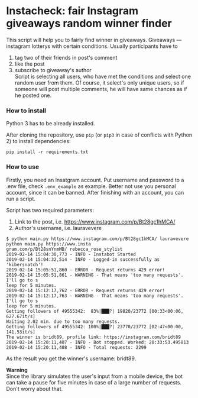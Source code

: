 # Instacheck: fair Instagram giveaways random winner finder

This script will help you to fairly find winner in giveaways. Giveaways — instagram lotterys with certain conditions. Usually participants have to  
1. tag two of their friends in post's comment
2. like the post
3. subscribe to giveaway's author  
Script is selecting all users, who have met the conditions and select one random user from them. Of course, it select's only unique users, so if someone will post multiple comments, he will have same chances as if he posted one.

### How to install

Python 3 has to be already installed.  
  
After cloning the repository, use `pip` (or `pip3` in case of conflicts with Python 2) to install dependencies:
```
pip install -r requirements.txt
```

### How to use

Firstly, you need an Insatgram account. Put username and password to a .env file, check ```.env_example``` as example. Better not use you personal account, since it can be banned. After finishing with an account, you can run a script.  
  
Script has two required parameters: 
1. Link to the post, i.e. https://www.instagram.com/p/Bt28gc1hMCA/
2. Author's username, i.e. lauravevere
```
$ python main.py https://www.instagram.com/p/Bt28gc1hMCA/ lauravevere
python main.py https://www.insta
gram.com/p/Bt28snYnmMB/ rebecca_rose_stylist
2019-02-14 15:04:30,773 - INFO - Instabot Started
2019-02-14 15:04:32,514 - INFO - Logged-in successfully as 'kibersnatch'!
2019-02-14 15:05:51,860 - ERROR - Request returns 429 error!
2019-02-14 15:05:51,861 - WARNING - That means 'too many requests'. I'll go to s
leep for 5 minutes.
2019-02-14 15:12:17,762 - ERROR - Request returns 429 error!
2019-02-14 15:12:17,763 - WARNING - That means 'too many requests'. I'll go to s
leep for 5 minutes.
Getting followers of 49555342:  83%|███?| 19820/23772 [00:33<00:06, 627.67it/s]
Waiting 2.02 min. due to too many requests.
Getting followers of 49555342: 100%|███?| 23770/23772 [02:47<00:00, 141.53it/s]
The winner is bridt89, profile link: https://instagram.com/bridt89
2019-02-14 15:20:11,407 - INFO - Bot stopped. Worked: 20:33:53.495813
2019-02-14 15:20:11,408 - INFO - Total requests: 2299
```  
As the result you get the winner's username: bridt89.  
  
**Warning**  
Since the library simulates the user's input from a mobile device, the bot can take a pause for five minutes in case of a large number of requests. Don't worry about that.
